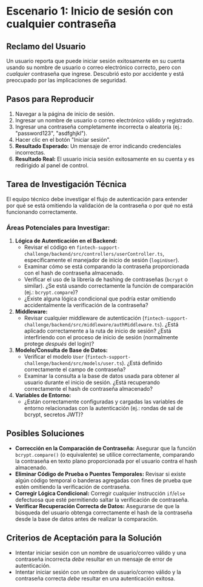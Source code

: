# Escenario 1: Inicio de sesión con cualquier contraseña

## Reclamo del Usuario

Un usuario reporta que puede iniciar sesión exitosamente en su cuenta usando su nombre de usuario o correo electrónico correcto, pero con *cualquier* contraseña que ingrese. Descubrió esto por accidente y está preocupado por las implicaciones de seguridad.

## Pasos para Reproducir

1.  Navegar a la página de inicio de sesión.
2.  Ingresar un nombre de usuario o correo electrónico válido y registrado.
3.  Ingresar una contraseña completamente incorrecta o aleatoria (ej.: "password123", "asdfghjkl").
4.  Hacer clic en el botón "Iniciar sesión".
5.  **Resultado Esperado:** Un mensaje de error indicando credenciales incorrectas.
6.  **Resultado Real:** El usuario inicia sesión exitosamente en su cuenta y es redirigido al panel de control.

## Tarea de Investigación Técnica

El equipo técnico debe investigar el flujo de autenticación para entender por qué se está omitiendo la validación de la contraseña o por qué no está funcionando correctamente.

### Áreas Potenciales para Investigar:

1.  **Lógica de Autenticación en el Backend:**
    *   Revisar el código en `fintech-support-challenge/backend/src/controllers/userController.ts`, específicamente el manejador de inicio de sesión (`loginUser`).
    *   Examinar cómo se está comparando la contraseña proporcionada con el hash de contraseña almacenado.
    *   Verificar el uso de la librería de hashing de contraseñas (`bcrypt` o similar). ¿Se está usando correctamente la función de comparación (ej.: `bcrypt.compare`)?
    *   ¿Existe alguna lógica condicional que podría estar omitiendo accidentalmente la verificación de la contraseña?
2.  **Middleware:**
    *   Revisar cualquier middleware de autenticación (`fintech-support-challenge/backend/src/middleware/authMiddleware.ts`). ¿Está aplicado correctamente a la ruta de inicio de sesión? ¿Está interfiriendo con el proceso de inicio de sesión (normalmente protege *después* del login)?
3.  **Modelo/Consulta de Base de Datos:**
    *   Verificar el modelo `User` (`fintech-support-challenge/backend/src/models/user.ts`). ¿Está definido correctamente el campo de contraseña?
    *   Examinar la consulta a la base de datos usada para obtener al usuario durante el inicio de sesión. ¿Está recuperando correctamente el hash de contraseña almacenado?
4.  **Variables de Entorno:**
    *   ¿Están correctamente configuradas y cargadas las variables de entorno relacionadas con la autenticación (ej.: rondas de sal de bcrypt, secretos JWT)?

## Posibles Soluciones

*   **Corrección en la Comparación de Contraseña:** Asegurar que la función `bcrypt.compare()` (o equivalente) se utilice correctamente, comparando la contraseña en texto plano proporcionada por el usuario contra el hash almacenado.
*   **Eliminar Código de Prueba o Puentes Temporales:** Revisar si existe algún código temporal o banderas agregadas con fines de prueba que estén omitiendo la verificación de contraseña.
*   **Corregir Lógica Condicional:** Corregir cualquier instrucción `if`/`else` defectuosa que esté permitiendo saltar la verificación de contraseña.
*   **Verificar Recuperación Correcta de Datos:** Asegurarse de que la búsqueda del usuario obtenga correctamente el hash de la contraseña desde la base de datos antes de realizar la comparación.

## Criterios de Aceptación para la Solución

*   Intentar iniciar sesión con un nombre de usuario/correo válido y una contraseña incorrecta *debe* resultar en un mensaje de error de autenticación.
*   Intentar iniciar sesión con un nombre de usuario/correo válido y la contraseña correcta *debe* resultar en una autenticación exitosa.
